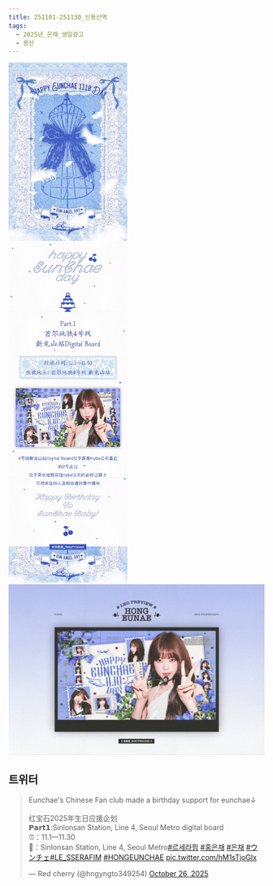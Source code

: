 ```yaml
---
title: 251101-251130_신용산역
tags:
  - 2025년_은채_생일광고
  - 용산
---
```

<img src="assets/G4KF0FTWgAAM4cs.jpg">
<img src="assets/G4KF1QiWwAEQh6j.jpg">


## 트위터

<blockquote class="twitter-tweet"><p lang="en" dir="ltr">Eunchae&#39;s Chinese Fan club made a birthday support for eunchae↓<br><br>红宝石2025年生日应援企划<br>𝗣𝗮𝗿𝘁𝟭:Sinlonsan Station, Line 4, Seoul Metro digital board<br>⏰️：11.1—11.30<br>📍：Sinlonsan Station, Line 4, Seoul Metro<a href="https://twitter.com/hashtag/%EB%A5%B4%EC%84%B8%EB%9D%BC%ED%95%8C?src=hash&amp;ref_src=twsrc%5Etfw">#르세라핌</a> <a href="https://twitter.com/hashtag/%ED%99%8D%EC%9D%80%EC%B1%84?src=hash&amp;ref_src=twsrc%5Etfw">#홍은채</a> <a href="https://twitter.com/hashtag/%EC%9D%80%EC%B1%84?src=hash&amp;ref_src=twsrc%5Etfw">#은채</a> <a href="https://twitter.com/hashtag/%E3%82%A6%E3%83%B3%E3%83%81%E3%82%A7?src=hash&amp;ref_src=twsrc%5Etfw">#ウンチェ</a><a href="https://twitter.com/hashtag/LE_SSERAFIM?src=hash&amp;ref_src=twsrc%5Etfw">#LE_SSERAFIM</a> <a href="https://twitter.com/hashtag/HONGEUNCHAE?src=hash&amp;ref_src=twsrc%5Etfw">#HONGEUNCHAE</a> <a href="https://t.co/hM1sTjoGIx">pic.twitter.com/hM1sTjoGIx</a></p>&mdash; Red cherry (@hngyngto349254) <a href="https://twitter.com/hngyngto349254/status/1982293948963213337?ref_src=twsrc%5Etfw">October 26, 2025</a></blockquote> <script async src="https://platform.twitter.com/widgets.js" charset="utf-8"></script>